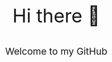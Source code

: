 <!DOCTYPE html>
<html lang="en-US">
  <head>
    <meta charset="utf-8" />
    <meta name="viewport" content="width=device-width" />
    <link rel="stylesheet" href="./readme.css" />
  </head>
  <body>
    <p style="font-size: 60px; text-align: center;" > Hi there 👋</p>
    <p style="font-size: 30px" align= "center">Welcome to my GitHub</p>
    
  </body>
</html>